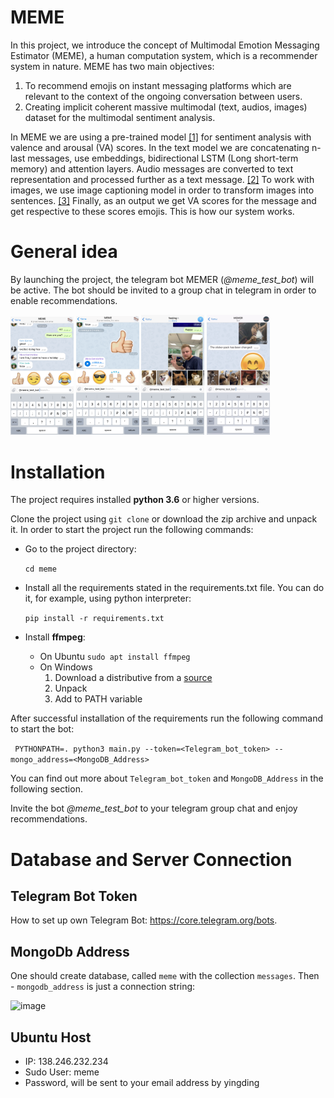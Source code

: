 # MEME
In this project, we introduce the concept of Multimodal Emotion Messaging Estimator (MEME), a human computation system, which is a recommender system in nature. MEME has two main objectives: 
1. To recommend emojis on instant messaging platforms which are relevant to the context of the ongoing conversation between users. 
2. Creating implicit coherent massive multimodal (text, audios, images) dataset for the multimodal sentiment analysis. 

In MEME we are using a pre-trained model [[1]](https://github.com/huggingface/torchMoji) for sentiment analysis with valence and arousal (VA) scores. In the text model we are concatenating n-last messages, use embeddings, bidirectional LSTM (Long short-term memory) and attention layers. Audio messages are converted to text representation and processed further as a text message. [[2]](https://pypi.org/project/SpeechRecognition/) To work with images, we use image captioning model in order to transform images into sentences. [[3]](https://github.com/sgrvinod/a-PyTorch-Tutorial-to-Image-Captioning) Finally, as an output we get VA scores for the message and get respective to these scores emojis. This is how our system works.


# General idea

By launching the project, the telegram bot MEMER (*@meme_test_bot*) will be active. The bot should be invited to a group chat in telegram in order to enable recommendations. 

<img src="https://github.com/Valentyn1997/meme/blob/master/images/IMG_3037.jpg" width="20%" height="20%">

<img src="https://github.com/Valentyn1997/meme/blob/master/images/IMG_3038.PNG" width="20%" height="20%">

<img src="https://github.com/Valentyn1997/meme/blob/master/images/IMG_3027.jpg" width="20%" height="20%">

<img src="https://github.com/Valentyn1997/meme/blob/master/images/IMG_3095.jpg" width="20%" height="20%">


# Installation

The project requires installed **python 3.6** or higher versions.


Clone the project using `git clone` or download the zip archive and unpack it.
In order to start the project run the following commands:

* Go to the project directory:

  ```cd meme```
  
* Install all the requirements stated in the requirements.txt file. You can do it, for example, using python interpreter:

    ```pip install -r requirements.txt```
    
* Install **ffmpeg**:

    * On Ubuntu 
        ```sudo apt install ffmpeg```
    * On Windows
        1. Download a distributive from a [source](https://ffmpeg.zeranoe.com/builds/)
        1. Unpack
        1. Add to PATH variable



    
After successful installation of the requirements run the following command to start the bot:

``` PYTHONPATH=. python3 main.py --token=<Telegram_bot_token> --mongo_address=<MongoDB_Address>```

You can find out more about `Telegram_bot_token` and `MongoDB_Address` in the following section.

Invite the bot *@meme_test_bot* to your telegram group chat and enjoy recommendations. 



# Database and Server Connection
## Telegram Bot Token

How to set up own Telegram Bot: https://core.telegram.org/bots.

## MongoDb Address

One should create database, called `meme` with the collection `messages`. Then - `mongodb_address` is just a connection string:

![image](https://github.com/Valentyn1997/meme/blob/master/images/image.png)

## Ubuntu Host
* IP: 138.246.232.234
* Sudo User: meme
* Password, will be sent to your email address by yingding

